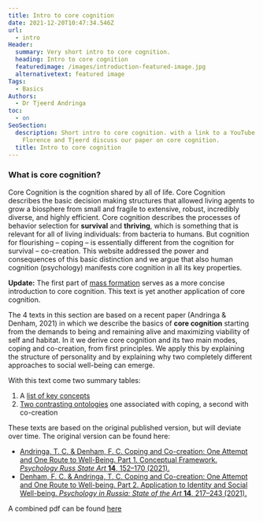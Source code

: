 ```yaml
---
title: Intro to core cognition
date: 2021-12-20T10:47:34.546Z
url:
  - intro
Header:
  summary: Very short intro to core cognition.
  heading: Intro to core cognition
  featuredimage: /images/introduction-featured-image.jpg
  alternativetext: featured image
Tags:
  - Basics
Authors:
  - Dr Tjeerd Andringa
toc:
  - on
SeoSection:
  description: Short intro to core cognition. with a link to a YouTube video where
    Florence and Tjeerd discuss our paper on core cognition.
  title: Intro to core cognition
---
```

### What is core cognition?

Core Cognition is the cognition shared by all of life. Core Cognition describes the basic decision making structures that allowed living agents to grow a biosphere from small and fragile to extensive, robust, incredibly diverse, and highly efficient. Core cognition describes the processes of behavior selection for **survival** and **thriving**, which is something that is relevant for all of living individuals: from bacteria to humans. But cognition for flourishing – coping – is essentially different from the cognition for survival – co-creation. This website addressed the power and consequences of this basic distinction and we argue that also human cognition (psychology) manifests core cognition in all its key properties.

**Update:** The first part of [mass formation](/analyses/mass-formation) serves as a more concise introduction to core cognition. This text is yet another application of core cognition.  

The 4 texts in this section are based on a recent paper (Andringa & Denham, 2021) in which we describe the basics of **core cognition** starting from the demands to being and remaining alive and maximizing viability of self and habitat. In it we derive core cognition and its two main modes, coping and co-creation, from first principles. We apply this by explaining the structure of personality and by explaining why two completely different approaches to social well-being can emerge. 

With this text come two summary tables:

1. A [list of key concepts](/basics/6-key-concepts/)
2. [Two contrasting ontologies](/basics/7-two-contrasting-ontologies) one associated with coping, a second with co-creation

These texts are based on the original published version, but will deviate over time. The original version can be found here:

* [Andringa, T. C. & Denham, F. C. Coping and Co-creation: One Attempt and One Route to Well-Being. Part 1. Conceptual Framework. *Psychology Russ State Art* **14**, 152–170 (2021).](http://psychologyinrussia.com/volumes/index.php?article=9296)
* [Denham, F. C. & Andringa, T. C. Coping and Co-creation: One Attempt and One Route to Well-being. Part 2. Application to Identity and Social Well-being. *Psychology in Russia: State of the Art* **14**, 217–243 (2021).  ](http://psychologyinrussia.com/volumes/index.php?article=9403)

A combined pdf can be found [here](/pdf/Andringa-Denham_2021.pdf)

